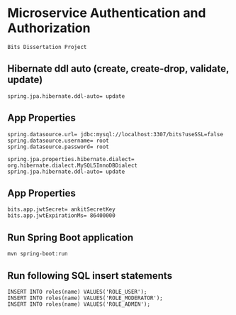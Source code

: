 # Microservice Authentication and Authorization 
```
Bits Dissertation Project
```


## Hibernate ddl auto (create, create-drop, validate, update)
```
spring.jpa.hibernate.ddl-auto= update
```


## App Properties
```
spring.datasource.url= jdbc:mysql://localhost:3307/bits?useSSL=false
spring.datasource.username= root
spring.datasource.password= root

spring.jpa.properties.hibernate.dialect= org.hibernate.dialect.MySQL5InnoDBDialect
spring.jpa.hibernate.ddl-auto= update
```

## App Properties
```
bits.app.jwtSecret= ankitSecretKey
bits.app.jwtExpirationMs= 86400000
```


## Run Spring Boot application
```
mvn spring-boot:run
```

## Run following SQL insert statements
```
INSERT INTO roles(name) VALUES('ROLE_USER');
INSERT INTO roles(name) VALUES('ROLE_MODERATOR');
INSERT INTO roles(name) VALUES('ROLE_ADMIN');
```
